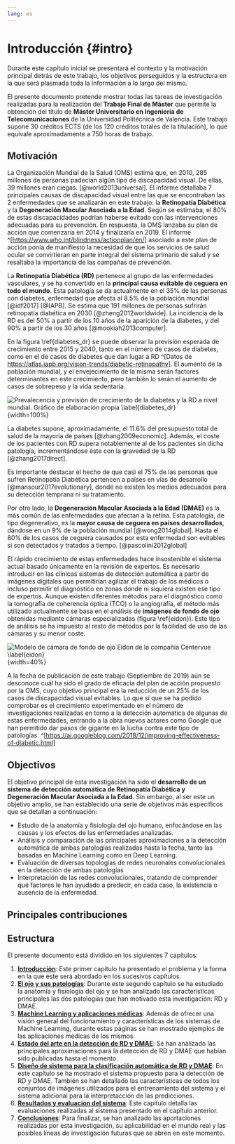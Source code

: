 ```yaml
---
lang: es
---
```


<!--
Para crear PDF: make pdf
For italic, add one * on either side of the text
For bold, add two * on either side of the text
For bold and italic, add _** on either side of the text
Ejemplo cita: [@Cousteau1963]
Latex: (@ref_for_eqn1) $f(x) = ax^3 + bx^2 + cx + d$
Lista desordenada:
    - item
    - item

For syntax highlighting in code blocks, add three "`"
characters before and after a code block:

```python
mood = 'happy'
if mood == 'happy':
    print("I am a happy robot")
```

Alternatively, you can also use LaTeX to create a code block as shown
in the Java example below: \lstinputlisting[style=javaCodeStyle,
caption=Main.java]{source/code/HelloWorld.java}

If you use `javaCodeStyle` as defined in the `preamble.tex`, it is
best to keep the maximum line length in the source code at 80
characters.


Figures can be added with the following syntax:
![my_caption \label{my_label}](source/figures/my_image.pdf){ width=50% }

For details on setting attributes like width and height, see:
http://pandoc.org/MANUAL.html#extension-link_attributes

![RV Calypso is a former British Royal Navy minesweeper converted into
a research vessel for the oceanographic researcher Jacques-Yves Cousteau.
It was equipped with a mobile laboratory for underwater field researc
h. \label{ref_a_figure}](source/figures/example_figure.pdf){ width=100% }


-->



# Introducción {#intro}

Durante este capítulo inicial se presentará el contexto y la
motivación principal detrás de este trabajo, los objetivos perseguidos
y la estructura en la que será plasmada toda la información a lo largo
del mismo.

El presente documento pretende mostrar todas las tareas de
investigación realizadas para la realización del **Trabajo Final de
Máster** que permite la obtención del título de **Máster Universitario
en Ingeniería de Telecomunicaciones** de la Universidad Politécnica de
Valencia. Este trabajo supone 30 créditos ECTS (de los
120 créditos totales de la titulación), lo que equivale
aproximadamente a 750 horas de trabajo.

## Motivación

La Organización Mundial de la Salud (OMS) estima que, en 2010, 285
millones de personas padecían algún tipo de discapacidad visual. De
ellas, 39 millones eran ciegas. [@world2013universal]. El informe
detallaba 7 principales causas de discapacidad visual entre las que se
encontraban las 2 enfermedades que se analizarán en este trabajo: la
**Retinopatía Diabética** y la **Degeneración Macular Asociada a la
Edad**. Según se estimaba, el 80% de estas discapacidades podrían
haberse evitado con las intervenciones adecuadas para su
prevención. En respuesta, la OMS lanzaba su plan de acción que
comenzaría en 2014 y finalizaría en 2019. El informe
^[https://www.who.int/blindness/actionplan/en/] asociado a este plan de
acción ponía de manifiesto la necesidad de que los servicios de salud
ocular se convirtieran en parte integral del sistema primario de salud
y se resaltaba la importancia de las campañas de prevención.

La **Retinopatía Diabética (RD)** pertenece al grupo de las
enfermedades vasculares, y se ha convertido en la **principal causa
evitable de ceguera en todo el mundo**. Esta patología se da
actualmente en el 35% de las personas con diabetes, enfermedad que
afecta al 8.5% de la población mundial [@idf2017] [@IAPB]. Se estima
que 191 millones de personas sufrirán retinopatía diabética en 2030
[@zheng2012worldwide].  La incidencia de la RD es del 50% a partir de
los 10 años de la aparición de la diabetes, y del 90% a partir de los
30 años [@mookiah2013computer].

En la figura \ref{diabetes_dr} se puede observar la previsión
esperada de crecimiento entre 2015 y 2040, tanto en el número de casos
de diabetes, como en el de casos de diabetes que dan lugar a RD
^[Datos de
https://atlas.iapb.org/vision-trends/diabetic-retinopathy]. El aumento
de la población mundial, y el envejecimiento de la misma serán
factores determinantes en este crecimiento, pero también lo serán el
aumento de casos de sobrepeso y la vida sedentaria.

![Prevalecencia y previsión de crecimiento de la diabetes y la RD a
nivel mundial. Gráfico de elaboración propia
\label{diabetes_dr}](source/figures/stat.png){width=100%}


La diabetes supone, aproximadamente, el 11.6% del presupuesto total de
salud de la mayoría de países [@zhang2009economic]. Además, el coste
de los pacientes con RD supera notablemente al de los pacientes sin
dicha patología, incrementándose éste con la gravedad de la RD
[@zhang2017direct].

Es importante destacar el hecho de que casi el 75% de las personas que
sufren Retinopatía Diabética pertencen a países en vías de desarrollo
[@mansour2017evolutionary], donde no existen los medios adecuados para
su detección temprana ni su tratamiento.

Por otro lado, la **Degeneración Macular Asociada a la Edad (DMAE)**
es la más común de las enfermedades que afectan a la retina. Esta
patología, de tipo degenerativo, es la **mayor causa de ceguera en
países desarrollados**, dándose en un 9% de la población mundial
[@wong2014global]. Hasta el 80% de los casos de ceguera causados por
esta enfermedad son evitables si son detectados y tratados a
tiempo. [@pascolini2012global]

El rápido crecimiento de estas enfermedades hace insostenible el
sistema actual basado únicamente en la revisión de expertos. Es
necesario introducir en las clínicas sistemas de detección automática
a partir de imágenes digitales que permitirían agilizar el trabajo de
los médicos o incluso permitir el diagnóstico en zonas donde ni
siquiera existen ese tipo de expertos. Aunque existen diferentes
métodos para el diagnóstico como la tomografía de coherencia óptica
(TCO) o la angiografía, el método más utilizado actualmente se basa en
el análisis de **imágenes de fondo de ojo** obtenidas mediante cámaras
especializadas (figura \ref{eidon}). Este tipo de análisis se ha
impuesto al resto de métodos por la facilidad de uso de las cámaras y
su menor coste.

![Modelo de cámara de fondo de ojo Eidon de la compañía Centervue
\label{eidon}](source/figures/eidon.jpg){width=40%}

A la fecha de publicación de este trabajo (Septiembre de 2019) aún se
desconoce cuál ha sido el grado de eficacia del plan de acción
propuesto por la OMS, cuyo objetivo principal era la reducción de un
25% de los casos de discapacidad visual evitables. Lo que sí que se ha
podido comprobar es el crecimiento experimentado en el número de
investigaciones realizadas en torno a la detección automática de
algunas de estas enfermedades, entrando a la obra nuevos actores como
Google que han permitido dar pasos de gigante en la lucha contra este
tipo de
patologías. ^[https://ai.googleblog.com/2018/12/improving-effectiveness-of-diabetic.html]

## Objectivos

El objetivo principal de esta investigación ha sido el **desarrollo de
un sistema de detección automática de Retinopatía Diabética y
Degeneración Macular Asociada a la Edad**. Sin embargo, al ser este un
objetivo amplio, se han establecido una serie de objetivos más
específicos que se detallan a continuación:

- Estudio de la anatomía y fisiología del ojo humano, enfocándose en
  las causas y los efectos de las enfermedades analizadas.
- Análisis y comparación de las principales aproximaciones a la
  detección automática de ambas patologías realizadas hasta la fecha,
  tanto las basadas en Machine Learning como en Deep Learning.
- Evaluación de diversas topologías de redes neuronales
  convolucionales en la detección de ambas patologías
- Interpretación de las redes convolucionales, tratando de comprender
  qué factores le han ayudado a predecir, en cada caso, la existencia
  o ausencia de la enfermedad.


## Principales contribuciones
<!-- TODO: Cuando termine todo -->

## Estructura
El presente documento está dividido en los siguientes 7 capítulos:

1. **[Introducción](#intro)**: Este primer capítulo ha presentado el
   problema y la forma en la que éste será abordado en los sucesivos
   capítulos.
2. **[El ojo y sus patologías](#ojo)**: Durante este segundo capítulo
   se ha estudiado la anatomía y fisiología del ojo y se han analizado
   las características principales las dos patologías que han motivado
   esta investigación: RD y DMAE.
3. **[Machine Learning y aplicaciones médicas](#ml)**: Además de
   ofrecer una visión general del funcionamiento y características
   de los sistemas de Machine Learning, durante estas páginas se han
   mostrado ejemplos de las aplicaciones médicas de los mismos.
4. **[Estado del arte en la detección de RD y DMAE](#arte)**: Se han
   analizado las principales aproximaciones para la detección de RD y
   DMAE que habían sido publicadas hasta el momento.
5. **[Diseño de sistema para la clasificación automática de RD y
   DMAE](#sistema)**: En este capítulo se ha mostrado el sistema
   propuesto para la detección de RD y DMAE. También se han detallado
   las características de todos los conjuntos de imágenes utilizados
   para el entrenamiento del sistema y el sistema adicional para la
   interpretacción de las predicciones.
6. **[Resultados y evaluación del sistema](#resultados)**: Este
   capítulo detalla las evaluaciones realizadas al sistema presentado
   en el capítulo anterior.
7. **[Conclusiones](#conclusiones)**: Para finalizar, se han analizado
   las aportaciones realizadas por esta investigación, su
   aplicabilidad en el mundo real y las posibles líneas de
   investigación futuras que se abren en este momento.
